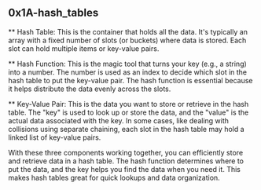 ## 0x1A-hash_tables

** Hash Table: This is the container that holds all the data. It's typically an array with a 
fixed number of slots (or buckets) where data is stored. Each slot can hold multiple items or key-value pairs.

** Hash Function: This is the magic tool that turns your key (e.g., a string) into a number. The number is used 
as an index to decide which slot in the hash table to put the key-value pair. The hash function is essential 
because it helps distribute the data evenly across the slots.

** Key-Value Pair: This is the data you want to store or retrieve in the hash table. The "key" is used to look up 
or store the data, and the "value" is the actual data associated with the key. In some cases, like dealing with 
collisions using separate chaining, each slot in the hash table may hold a linked list of key-value pairs.

With these three components working together, you can efficiently store and retrieve data in a hash table.
The hash function determines where to put the data, and the key helps you find the data when you need it. 
This makes hash tables great for quick lookups and data organization.
